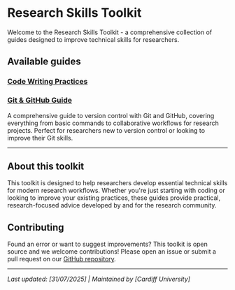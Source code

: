 # Research Skills Toolkit

Welcome to the Research Skills Toolkit - a comprehensive collection of guides designed to improve technical skills for researchers.

## Available guides
### [Code Writing Practices](./good_code_writing_guide/)


### [Git & GitHub Guide](./git_guide.html)
A comprehensive guide to version control with Git and GitHub, covering everything from basic commands to collaborative workflows for research projects. Perfect for researchers new to version control or looking to improve their Git skills.

---

## About this toolkit

This toolkit is designed to help researchers develop essential technical skills for modern research workflows. Whether you're just starting with coding or looking to improve your existing practices, these guides provide practical, research-focused advice developed by and for the research community.

## Contributing

Found an error or want to suggest improvements? This toolkit is open source and we welcome contributions! Please open an issue or submit a pull request on our [GitHub repository]().

---

*Last updated: [31/07/2025] | Maintained by [Cardiff University]*